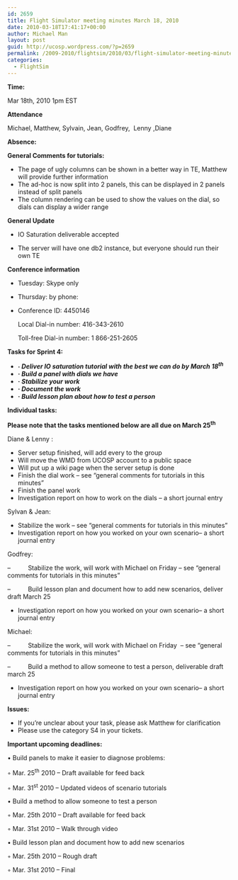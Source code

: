```yaml
---
id: 2659
title: Flight Simulator meeting minutes March 18, 2010
date: 2010-03-18T17:41:17+00:00
author: Michael Man
layout: post
guid: http://ucosp.wordpress.com/?p=2659
permalink: /2009-2010/flightsim/2010/03/flight-simulator-meeting-minutes-march-18-2010/
categories:
  - FlightSim
---
```

**Time:**

Mar 18th, 2010 1pm EST

**Attendance**

Michael, Matthew, Sylvain, Jean, Godfrey,  Lenny ,Diane

**Absence:**

**General Comments for tutorials:**

  * The page of ugly columns can be shown in a better way in TE, Matthew will provide further information
  * The ad-hoc is now split into 2 panels, this can be displayed in 2 panels instead of split panels
  * The column rendering can be used to show the values on the dial, so dials can display a wider range

**General Update**

  * IO Saturation deliverable accepted

  * The server will have one db2 instance, but everyone should run their own TE

**Conference information**

  * Tuesday: Skype only
  * Thursday: by phone:
  * Conference ID: 4450146
  
    Local Dial-in number: 416-343-2610
  
    Toll-free Dial-in number: 1 866-251-2605

**Tasks for Sprint 4:**

  * **· _Deliver IO saturation tutorial with the best we can do by March 18<sup>th</sup>_**
  * **· _Build a panel with dials we have_**
  * **· _Stabilize your work_**
  * **· _Document the work_**
  * **· _Build lesson plan about how to test a person_**

**Individual tasks:**

**Please note that the tasks mentioned below are all due on March 25<sup>th</sup>**

Diane & Lenny :

  * Server setup finished, will add every to the group
  * Will move the WMD from UCOSP account to a public space
  * Will put up a wiki page when the server setup is done
  * Finish the dial work – see “general comments for tutorials in this minutes”
  * Finish the panel work
  * Investigation report on how to work on the dials – a short journal entry

Sylvan & Jean:

  * Stabilize the work – see “general comments for tutorials in this minutes”
  * Investigation report on how you worked on your own scenario– a short journal entry

Godfrey:

&#8211;          Stabilize the work, will work with Michael on Friday – see “general comments for tutorials in this minutes”

&#8211;          Build lesson plan and document how to add new scenarios, deliver draft March 25

  * Investigation report on how you worked on your own scenario– a short journal entry

Michael:

&#8211;          Stabilize the work, will work with Michael on Friday  – see “general comments for tutorials in this minutes”

&#8211;          Build a method to allow someone to test a person, deliverable draft march 25

  * Investigation report on how you worked on your own scenario– a short journal entry

**Issues:**

  * If you’re unclear about your task, please ask Matthew for clarification
  * Please use the category S4 in your tickets.

**Important upcoming deadlines:**

• Build panels to make it easier to diagnose problems:
  
◦ Mar. 25<sup>th</sup> 2010 &#8211; Draft available for feed back
  
◦ Mar. 31<sup>st</sup> 2010 &#8211; Updated videos of scenario tutorials
  
• Build a method to allow someone to test a person
  
◦ Mar. 25th 2010 &#8211; Draft available for feed back
  
◦ Mar. 31st 2010 &#8211; Walk through video
  
• Build lesson plan and document how to add new scenarios
  
◦ Mar. 25th 2010 &#8211; Rough draft
  
◦ Mar. 31st 2010 – Final